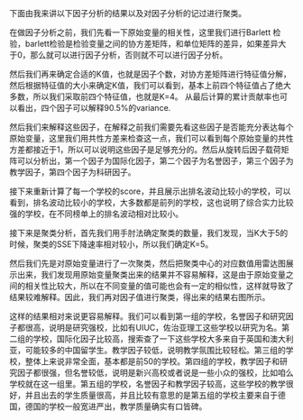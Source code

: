 下面由我来讲以下因子分析的结果以及对因子分析的记过进行聚类。

在做因子分析之前，我们先看一下原始变量的相关性，这里我们进行Barlett 检验，barlett检验是检验变量之间的协方差矩阵，和单位矩阵的差异，如果差异大于0，那么就可以进行因子分析，否则就不可以进行因子分析。

然后我们再来确定合适的K值，也就是因子个数，对协方差矩阵进行特征值分解，然后根据特征值的大小来确定K值，我们可以看到，基本上前四个特征值占了绝大多数，所以我们采取前四个特征值，也就是K=4。
从最后计算的累计贡献率也可以看出，四个因子可以解释90.5%的variance.

然后我们来解释这些因子，在解释之前我们需要先看这些因子是否能充分表达每个原始变量，这里我们用共性方差来检查这一点，我们可以看到每个原始变量的共性方差都接近于1，所以可以说明这些因子是足够充分的。然后从旋转后因子载荷矩阵可以分析出，第一个因子为国际化因子，第二个因子为名誉因子，第三个因子为教学因子，第四个因子为科研因子。

接下来重新计算了每一个学校的score，并且展示出排名波动比较小的学校，可以看到，排名波动比较小的学校，大多数都是前列的学校，这也说明了综合实力比较强的学校，在不同榜单上的排名波动相对比较小。

接下来是聚类分析，首先我们用手肘法确定聚类的数量，我们发现，当K大于5的时候，聚类的SSE下降速率相对较小，所以我们确定K=5。

然后我们先是对原始变量进行了一次聚类，然后把聚类中心的对应数值用雷达图展示出来，我们发现用原始变量聚类出来的结果并不容易解释，这是由于原始变量之间的相关性比较大，所以在不同变量的值可能也会有一定的相似性，这样就导致了结果较难解释。因此，我们再对因子值进行聚类，得出来的结果右图所示。

这样的结果相对来说更容易解释。我们可以看到第一组的学校，名誉因子和研究因子都很高，说明是研究强校，比如有UIUC，佐治亚理工这些学校以研究为名。第二组的学校，国际化因子比较高，搜索查了一下这些学校大多来自于英国和澳大利亚，可能较多的中国留学生。教学因子较低，说明教学氛围比较轻松。第三组的学校，整体上来说非常全面，基本都是前50的学校。第四组的学校，教学因子和研究因子都很强，但名誉较低，说明是新兴高校或者说是一些小众的强校，比如咱么学校就在这一组里。第五组的学校，名誉因子和教学因子较高，这些学校的教学很好，并且出去的学生质量很高，并且比较有意思的是第五组的学校主要来自于德国，德国的学校一般宽进严出，教学质量确实有口皆碑。

